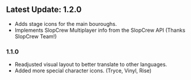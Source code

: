 ## Latest Update: 1.2.0
* Adds stage icons for the main bouroughs.
* Implements SlopCrew Multiplayer info from the SlopCrew API (Thanks SlopCrew Team!)

### 1.1.0
* Readjusted visual layout to better translate to other languages.
* Added more special character icons. (Tryce, Vinyl, Rise)
